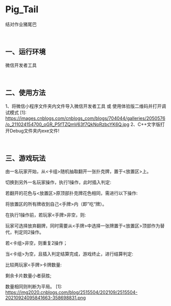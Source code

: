 # Pig_Tail
结对作业猪尾巴

&nbsp;
## 一、运行环境

微信开发者工具

&nbsp;
## 二、使用方法

1、将微信小程序文件夹内文件导入微信开发者工具 或 使用体验版二维码并打开调试模式
[1]: https://images.cnblogs.com/cnblogs_com/blogs/704044/galleries/2050576/o_211024154700_oGR_P5fTZQmV63f7QkNoRzbcYK6Q.jpg
2、C++文字版打开Debug文件夹内exe文件!

&nbsp;
## 三、游戏玩法

由一名玩家开始，从<卡组>随机抽取翻开一张扑克牌，置于<放置区>上。

切换到另外一名玩家操作，执行1操作，此时插入判定:

若翻开的花色与<放置区>原顶部扑克牌花色相同，需进行以下操作:

将放置区的所有牌收到自己<手牌>内（即”吃“牌）。

在执行1操作前，若玩家<手牌>非空，则:

玩家可选择放弃翻牌，同时需要从<手牌>中选择一张牌置于<放置区>顶部作为替代，判定同2操作。

若<卡组>非空，则重复2操作；

当<卡组>为空，且插入判定结算完成，游戏终止，进行结算判定:

比较两玩家<手牌>卡牌数量:

剩余卡片数量小者获胜;

数量相同则判断为平局。
[1]: https://img2020.cnblogs.com/blog/2515504/202109/2515504-20210924095841663-358698831.png

